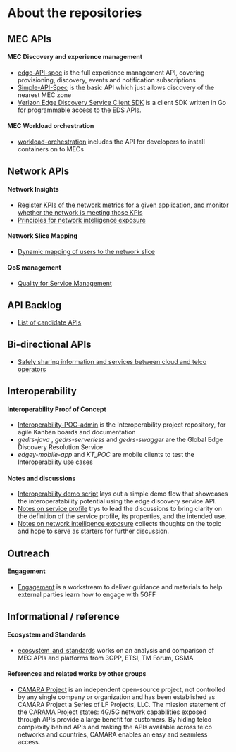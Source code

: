 # About the repositories
## MEC APIs
#### MEC Discovery and experience management 
- [edge-API-spec](https://github.com/5gff/edge-API-spec) is the full experience management API, covering provisioning, discovery, events and notification subscriptions  
- [Simple-API-Spec](https://github.com/5gff/SimpleAPI) is the basic API which just allows discovery of the nearest MEC zone
- [Verizon Edge Discovery Service Client SDK](https://github.com/5gff/vzeds) is a client SDK written in Go for programmable access to the EDS APIs.
#### MEC Workload orchestration
- [workload-orchestration](https://github.com/5gff/workload-orchestration) includes the API for developers to install containers on to MECs

## Network APIs
#### Network Insights
- [Register KPIs of the network metrics for a given application, and monitor whether the network is meeting those KPIs](https://github.com/5gff/network-insights)
- [Principles for network intelligence exposure](https://github.com/5gff/network-intelligence-exposure-notes)
#### Network Slice Mapping
- [Dynamic mapping of users to the network slice](https://github.com/5gff/network-slice-mapping)
#### QoS management
- [Quality for Service Management](https://github.com/5gff/QoS-mgmt)

## API Backlog
- [List of candidate APIs](https://github.com/5gff/API-Backlog)

## Bi-directional APIs
- [Safely sharing information and services between cloud and telco operators](https://github.com/5gff/Bi-directional-Use-Cases) 
## Interoperability
#### Interoperability Proof of Concept
- [Interoperability-POC-admin](https://github.com/5gff/Interoperability-POC-admin) is the Interoperability project repository, for agile Kanban boards and documentation   
- _gedrs-java_ , _gedrs-serverless_ and  _gedrs-swagger_ are the Global Edge Discovery Resolution Service
- _edgey-mobile-app_ and _KT_POC_ are mobile clients to test the Interoperability use cases

#### Notes and discussions
- [Interoperability demo script](https://github.com/5gff/interoperability-demo-script) lays out a simple demo flow that showcases the interoperatability potential using the edge discovery service API.
- [Notes on service profile](https://github.com/5gff/service-profile-notes) trys to lead the discussions to bring clarity on the definition of the service profile, its properties, and the intended use.
- [Notes on network intelligence exposure](https://github.com/5gff/network-intelligence-exposure-notes) collects thoughts on the topic and hope to serve as starters for further discussion.

## Outreach
#### Engagement
- [Engagement](https://github.com/5gff/Engagement) is a workstream to deliver guidance and materials to help external parties learn how to engage with 5GFF

## Informational / reference
#### Ecosystem and Standards
- [ecosystem_and_standards](https://github.com/5gff/ecosystem-and-standards) works on an analysis and comparison of MEC APIs and platforms from 3GPP, ETSI, TM Forum, GSMA

#### References and related works by other groups
- [CAMARA Project](https://github.com/camaraproject) is an independent open-source project, not controlled by any single company or organization and has been established as CAMARA Project a Series of LF Projects, LLC. The mission statement of the CARAMA Project states: 4G/5G network capabilities exposed through APIs provide a large benefit for customers. By hiding telco complexity behind APIs and making the APIs available across telco networks and countries, CAMARA enables an easy and seamless access. 
